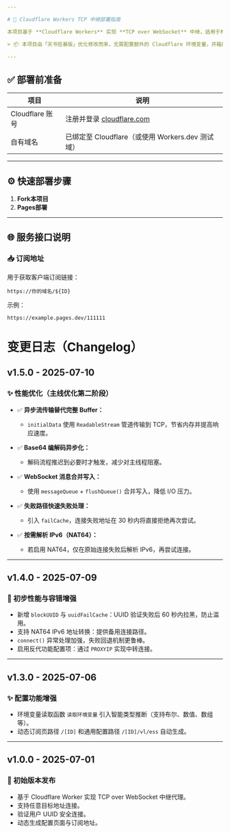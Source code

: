 ```yaml
---

# 🚀 Cloudflare Workers TCP 中继部署指南

本项目基于 **Cloudflare Workers** 实现 **TCP over WebSocket** 中继，适用于构建高性能、可部署在边缘节点的代理通道。

> 📦 本项目由「天书狂暴版」优化修改而来，无需配置额外的 Cloudflare 环境变量，开箱即用。

---
```


## ✅ 部署前准备

| 项目            | 说明                                             |
| ------------- | ---------------------------------------------- |
| Cloudflare 账号 | 注册并登录 [cloudflare.com](https://cloudflare.com) |
| 自有域名          | 已绑定至 Cloudflare（或使用 Workers.dev 测试域）           |

---

## ⚙️ 快速部署步骤

1. **Fork本项目**
2. **Pages部署**

---

## 🌐 服务接口说明

### 📥 订阅地址

用于获取客户端订阅链接：

```
https://你的域名/${ID}
```

示例：

```
https://example.pages.dev/111111
```


# 变更日志（Changelog）

## v1.5.0 - 2025-07-10

### ✨ 性能优化（主线优化第二阶段）

* ✅ **异步流传输替代完整 Buffer：**

  * `initialData` 使用 `ReadableStream` 管道传输到 TCP，节省内存并提高响应速度。
* ✅ **Base64 编解码异步化：**

  * 解码流程推迟到必要时才触发，减少对主线程阻塞。
* ✅ **WebSocket 消息合并写入：**

  * 使用 `messageQueue` + `flushQueue()` 合并写入，降低 I/O 压力。
* ✅ **失败路径快速失败处理：**

  * 引入 `failCache`，连接失败地址在 30 秒内将直接拒绝再次尝试。
* ✅ **按需解析 IPv6（NAT64）：**

  * 若启用 NAT64，仅在原始连接失败后解析 IPv6，再尝试连接。

---

## v1.4.0 - 2025-07-09

### 🔧 初步性能与容错增强

* 新增 `blockUUID` 与 `uuidFailCache`：UUID 验证失败后 60 秒内拉黑，防止滥用。
* 支持 NAT64 IPv6 地址转换：提供备用连接路径。
* `connect()` 异常处理加强，失败回退机制更鲁棒。
* 启用反代功能配置项：通过 `PROXYIP` 实现中转连接。

---

## v1.3.0 - 2025-07-06

### ✨ 配置功能增强

* 环境变量读取函数 `读取环境变量` 引入智能类型推断（支持布尔、数值、数组等）。
* 动态订阅页路径 `/[ID]` 和通用配置路径 `/[ID]/vl/ess` 自动生成。

---

## v1.0.0 - 2025-07-01

### 🎉 初始版本发布

* 基于 Cloudflare Worker 实现 TCP over WebSocket 中继代理。
* 支持任意目标地址连接。
* 验证用户 UUID 安全连接。
* 动态生成配置页面与订阅地址。
